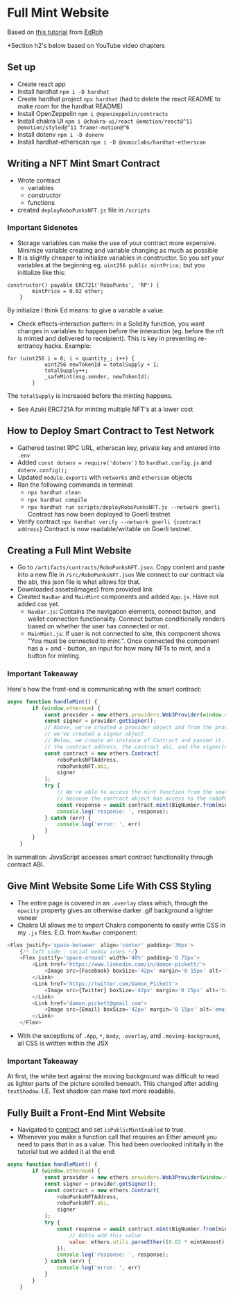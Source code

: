 # Full Mint Website
Based on [this tutorial](https://www.youtube.com/watch?v=ynFNLBP2TPs&list=WL&index=1) from [EdRoh](https://www.youtube.com/c/EdRohDev)

*Section h2's below based on YouTube video chapters

## Set up
- Create react app
- Install hardhat `npm i -D hardhat`
- Create hardhat project `npx hardhat` (had to delete the react README to make room for the hardhat README) 
- Install OpenZeppelin `npm i @openzeppelin/contracts`
- Install chakra UI `npm i @chakra-ui/react @emotion/react@^11 @emotion/styled@^11 framer-motion@^6`
- Install dotenv `npm i -D donenv`
- Install hardhat-etherscan `npm i -D @nomiclabs/hardhat-etherscan`

## Writing a NFT Mint Smart Contract
- Wrote contract
    - variables
    - constructor
    - functions
- created `deployRoboPunksNFT.js` file in `/scripts`

### Important Sidenotes
- Storage variables can make the use of your contract more expensive. Minimize variable creating and variable changing as much as possible
- It is slightly cheaper to initialize variables in constructor. So you set your variables at the beginning eg. `uint256 public mintPrice;` but you initialize like this:
```sol
constructor() payable ERC721('RoboPunks', 'RP') {
        mintPrice = 0.02 ether;
    }
```
By initialize I think Ed means: to give a variable a value.
- Check effects-interaction pattern: In a Solidity function, you want changes in variables to happen before the interaction (eg. before the nft is minted and delivered to receipient). This is key in preventing re-entrancy hacks. Example:
```sol
for (uint256 i = 0; i < quantity_; i++) {
            uint256 newTokenId = totalSupply + 1;
            totalSupply++;
            _safeMint(msg.sender, newTokenId);
        }
```
The `totalSupply` is increased before the minting happens.
- See Azuki ERC721A for minting multiple NFT's at a lower cost


## How to Deploy Smart Contract to Test Network
- Gathered testnet RPC URL, etherscan key, private key and entered into `.env`
- Added `const dotenv = require('dotenv')` to `hardhat.config.js` and `dotenv.config();`
- Updated `module.exports` with `networks` and `etherscan` objects
- Ran the following commands in terminal:
    - `npx hardhat clean`
    - `npx hardhat compile`
    - `npx hardhat run scripts/deployRoboPunksNFT.js --network goerli`
Contract has now been deployed to Goerli testnet
- Verify contract `npx hardhat verify --network goerli {contract address}` Contract is now readable/writable on Goerli testnet.

## Creating a Full Mint Website
- Go to `/artifacts/contracts/RoboPunksNFT.json`. Copy content and paste into a new file in `/src/RoboPunksNFT.json` We connect to our contract via the abi, this json file is what allows for that.
- Downloaded assets(images) from provided link
- Created `NavBar` and `MainMint` components and added `App.js`. Have not added css yet.
    - `NavBar.js`: Contains the navigation elements, connect button, and wallet connection functionality. Connect button conditionally renders based on whether the user has connected or not.
    - `MainMint.js`: If user is not connected to site, this component shows "You must be connected to mint.". Once connected the component has a + and - button, an input for how many NFTs to mint, and a button for minting.

### Important Takeaway
Here's how the front-end is communicating with the smart contract:
```js
async function handleMint() {
        if (window.ethereum) {
            const provider = new ethers.providers.Web3Provider(window.ethereum);
            const signer = provider.getSigner();
            // Above, we've created a provider object and from the provider object...
            // we've created a signer object
            // Below, we create an instance of Contract and passed it...
            // the contract address, the contract abi, and the signer(user)...
            const contract = new ethers.Contract(
                roboPunksNFTAddress,
                roboPunksNFT.abi,
                signer
            );
            try {
                // We're able to access the mint function from the smart contract...
                // because the contract object has access to the roboPunksNFT.abi
                const response = await contract.mint(BigNumber.from(mintAmount));
                console.log('response: ', response);
            } catch (err) {
                console.log('error: ', err)
            }
        }
    }
```
In summation: JavaScript accesses smart contract functionality through contract ABI.

## Give Mint Website Some Life With CSS Styling
- The entire page is covered in an `.overlay` class which, through the `opacity` property gives an otherwise darker .gif background a lighter veneer
- Chakra UI allows me to import Chakra components to easily write CSS in my `.js` files. E.G. from `NavBar` component:
```js
<Flex justify='space-between' align='center' padding='30px'>
    {/* left side - social media icons */}
    <Flex justify='space-around' width='40%' padding='0 75px'>
        <Link href='https://www.linkedin.com/in/damon-pickett/'>
            <Image src={Facebook} boxSize='42px' margin='0 15px' alt='facebook' />
        </Link>
        <Link href='https://twitter.com/Damon_Pickett'>
            <Image src={Twitter} boxSize='42px' margin='0 15px' alt='twitter' />
        </Link>
        <Link href='damon.pickett@gmail.com'>
            <Image src={Email} boxSize='42px' margin='0 15px' alt='email' />
        </Link>
    </Flex>
```
- With the exceptions of `.App`, `*`, `body`, `.overlay`, and `.moving-background`, all CSS is written within the JSX

### Important Takeaway
At first, the white text against the moving background was difficult to read as lighter parts of the picture scrolled beneath. This changed after adding `textShadow`. I.E. Text shadow can make text more readable.

## Fully Built a Front-End Mint Website
- Navigated to [contract](https://goerli.etherscan.io/address/0x267416f0BDD563a9E7A48D4D6E553D08256C1899#writeContract) and set `isPublicMintEnabled` to true. 
- Whenever you make a function call that requires an Ether amount you need to pass that in as a value. This had been overlooked inititally in the tutorial but we added it at the end:
```js
async function handleMint() {
        if (window.ethereum) {
            const provider = new ethers.providers.Web3Provider(window.ethereum);
            const signer = provider.getSigner();
            const contract = new ethers.Contract(
                roboPunksNFTAddress,
                roboPunksNFT.abi,
                signer
            );
            try {
                const response = await contract.mint(BigNumber.from(mintAmount), {
                    // Gotta add this value
                    value: ethers.utils.parseEther((0.02 * mintAmount).toString())
                });
                console.log('response: ', response);
            } catch (err) {
                console.log('error: ', err)
            }
        }
    }
```
